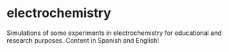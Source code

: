 # electrochemistry
Simulations of some experiments in electrochemistry for educational and research purposes. Content in Spanish and English!
